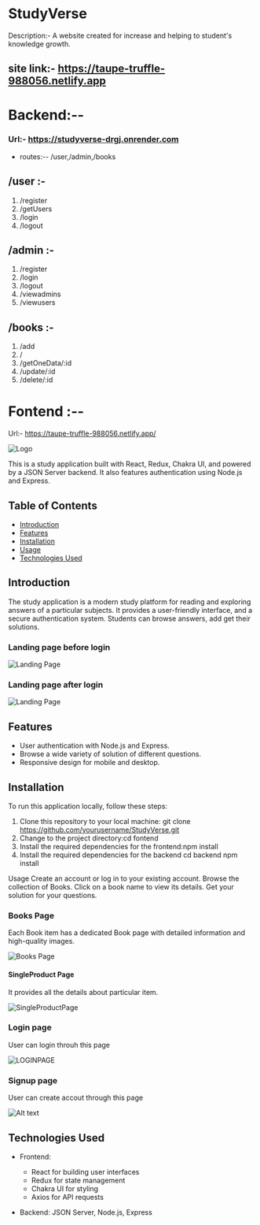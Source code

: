 # StudyVerse

Description:- A website created for increase and helping to student's knowledge growth.

## site link:- https://taupe-truffle-988056.netlify.app

# Backend:--

### Url:- https://studyverse-drgj.onrender.com

- routes:-- /user,/admin,/books

## /user :-

1. /register
2. /getUsers
3. /login
4. /logout

## /admin :-

1. /register
2. /login
3. /logout
4. /viewadmins
5. /viewusers

## /books :-

1. /add
2. /
3. /getOneData/:id
4. /update/:id
5. /delete/:id

# Fontend :--

Url:- https://taupe-truffle-988056.netlify.app/

![Logo](fontend/src/Assets/Logo3.png)

This is a study application built with React, Redux, Chakra UI, and powered by a JSON Server backend. It also features authentication using Node.js and Express.

## Table of Contents

- [Introduction](#introduction)
- [Features](#features)
- [Installation](#installation)
- [Usage](#usage)
- [Technologies Used](#technologies-used)

## Introduction

The study application is a modern study platform for reading and exploring answers of a particular subjects. It provides a user-friendly interface, and a secure authentication system. Students can browse answers, add get their solutions.

### Landing page before login

![Landing Page](<fontend/src/Assets/Screenshot (1515).png>)

### Landing page after login

![Landing Page](<fontend/src/Assets/Screenshot (1520).png>)

## Features

- User authentication with Node.js and Express.
- Browse a wide variety of solution of different questions.
- Responsive design for mobile and desktop.

## Installation

To run this application locally, follow these steps:

1. Clone this repository to your local machine:
   git clone https://github.com/yourusername/StudyVerse.git
2. Change to the project directory:cd fontend
3. Install the required dependencies for the frontend:npm install
4. Install the required dependencies for the backend
   cd backend
   npm install

Usage
Create an account or log in to your existing account.
Browse the collection of Books.
Click on a book name to view its details.
Get your solution for your questions.

### Books Page

Each Book item has a dedicated Book page with detailed information and high-quality images.

![Books Page](<fontend/src/Assets/Screenshot (1517).png>)

#### SingleProduct Page

It provides all the details about particular item.

![SingleProductPage](<fontend/src/Assets/Screenshot (1521).png>)

### Login page

User can login throuh this page

![LOGINPAGE](<fontend/src/Assets/Screenshot (1518).png>)

### Signup page

User can create accout through this page

![Alt text](<fontend/src/Assets/Screenshot (1519).png>)

## Technologies Used

- Frontend:

  - React for building user interfaces
  - Redux for state management
  - Chakra UI for styling
  - Axios for API requests

- Backend: JSON Server, Node.js, Express

